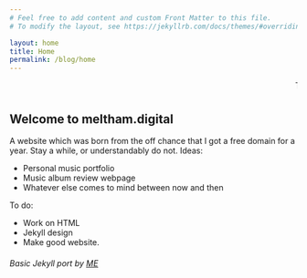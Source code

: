 ```yaml
---
# Feel free to add content and custom Front Matter to this file.
# To modify the layout, see https://jekyllrb.com/docs/themes/#overriding-theme-defaults

layout: home
title: Home
permalink: /blog/home
---
```

<marquee width="100%" direction="left" height ="25px">This is a marquee, cool huh? I'm learning HTML as I go along with this.</marquee>

## Welcome to meltham.digital
A website which was born from the off chance that I got a free domain for a year. Stay a while, or understandably do not.
Ideas:
* Personal music portfolio
* Music album review webpage
* Whatever else comes to mind between now and then


To do:

* Work on HTML
* Jekyll design
* Make good website.



###### Basic Jekyll port by [ME](https://github.com/meltham44)



